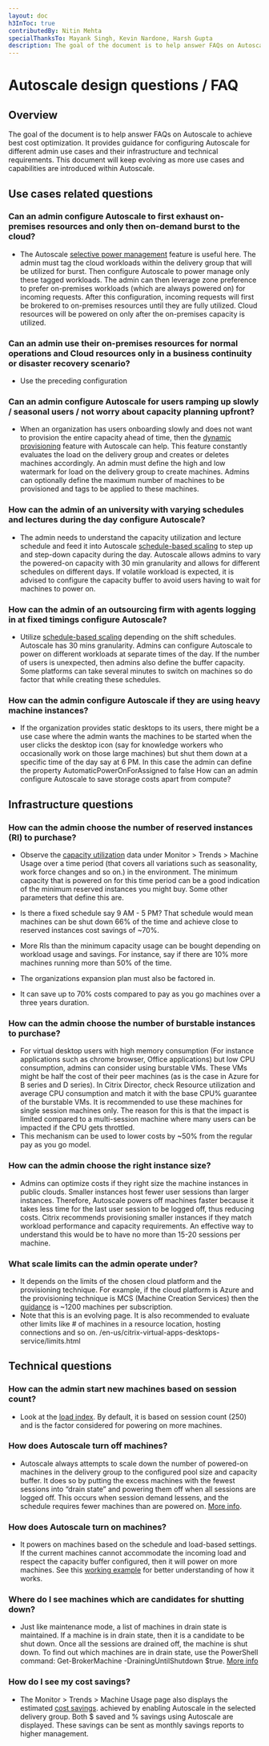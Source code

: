 ```yaml
---
layout: doc
h3InToc: true
contributedBy: Nitin Mehta
specialThanksTo: Mayank Singh, Kevin Nardone, Harsh Gupta
description: The goal of the document is to help answer FAQs on Autoscale to achieve best cost optimization. It provides guidance for configuring Autoscale for different admin use cases and their infrastructure and technical requirements. This document will keep evolving as more use cases and capabilities are introduced within Autoscale.
---
```

# Autoscale design questions / FAQ

## Overview

The goal of the document is to help answer FAQs on Autoscale to achieve best cost optimization. It provides guidance for configuring Autoscale for different admin use cases and their infrastructure and technical requirements. This document will keep evolving as more use cases and capabilities are introduced within Autoscale.

## Use cases related questions

### Can an admin configure Autoscale to first exhaust on-premises resources and only then on-demand **burst to the cloud**?

-  The Autoscale [selective power management](/en-us/citrix-virtual-apps-desktops-service/manage-deployment/autoscale/restrict-autoscale.html) feature is useful here. The admin must tag the cloud workloads within the delivery group that will be utilized for burst. Then configure Autoscale to power manage only these tagged workloads. The admin can then leverage zone preference to prefer on-premises workloads (which are always powered on) for incoming requests. After this configuration, incoming requests will first be brokered to on-premises resources until they are fully utilized. Cloud resources will be powered on only after the on-premises capacity is utilized.

### Can an admin use their on-premises resources for normal operations and Cloud resources only in a **business continuity or disaster recovery** scenario?

-  Use the preceding configuration

### Can an admin configure Autoscale for users **ramping up slowly / seasonal users / not worry about capacity planning upfront?**

-  When an organization has users onboarding slowly and does not want to provision the entire capacity ahead of time, then the [dynamic provisioning](/en-us/citrix-virtual-apps-desktops-service/manage-deployment/autoscale/dynamic-machine-provisioning.html) feature with Autoscale can help. This feature constantly evaluates the load on the delivery group and creates or deletes machines accordingly. An admin must define the high and low watermark for load on the delivery group to create machines. Admins can optionally define the maximum number of machines to be provisioned and tags to be applied to these machines.

### How can the **admin of an university** with varying schedules and lectures during the day configure Autoscale?

-  The admin needs to understand the capacity utilization and lecture schedule and feed it into Autoscale [schedule-based scaling](/en-us/citrix-virtual-apps-desktops-service/manage-deployment/autoscale/schedule-based-and-load-based-settings.html) to step up and step-down capacity during the day. Autoscale allows admins to vary the powered-on capacity with 30 min granularity and allows for different schedules on different days. If volatile workload is expected, it is advised to configure the capacity buffer to avoid users having to wait for machines to power on.

### How can the admin of an **outsourcing firm with agents logging in at fixed timings** configure Autoscale?

-  Utilize [schedule-based scaling](/en-us/citrix-virtual-apps-desktops-service/manage-deployment/autoscale/schedule-based-and-load-based-settings.html) depending on the shift schedules. Autoscale has 30 mins granularity. Admins can configure Autoscale to power on different workloads at separate times of the day. If the number of users is unexpected, then admins also define the buffer capacity. Some platforms can take several minutes to switch on machines so do factor that while creating these schedules.

### How can the admin configure Autoscale if they are **using heavy machine instances**?

-  If the organization provides static desktops to its users, there might be a use case where the admin wants the machines to be started when the user clicks the desktop icon (say for knowledge workers who occasionally work on those large machines) but shut them down at a specific time of the day say at 6 PM. In this case the admin can define the property AutomaticPowerOnForAssigned to false
How can an admin configure Autoscale to save storage costs apart from compute?

## Infrastructure questions

### How can the admin choose the number of **reserved instances (RI)** to purchase?

-  Observe the [capacity utilization](/en-us/citrix-virtual-apps-desktops-service/monitor/site-analytics/autoscale-managed-machines.html) data under Monitor > Trends > Machine Usage over a time period (that covers all variations such as seasonality, work force changes and so on.) in the environment. The minimum capacity that is powered on for this time period can be a good indication of the minimum reserved instances you might buy. Some other parameters that define this are.

-  Is there a fixed schedule say 9 AM - 5 PM? That schedule would mean machines can be shut down 66% of the time and achieve close to reserved instances cost savings of ~70%.
-  More RIs than the minimum capacity usage can be bought depending on workload usage and savings. For instance, say if there are 10% more machines running more than 50% of the time.
-  The organizations expansion plan must also be factored in.
-  It can save up to 70% costs compared to pay as you go machines over a three years duration.

### How can the admin choose the number of **burstable instances** to purchase?

-  For virtual desktop users with high memory consumption (For instance applications such as chrome browser, Office applications) but low CPU consumption, admins can consider using burstable VMs. These VMs might be half the cost of their peer machines (as is the case in Azure for B series and D series). In Citrix Director, check Resource utilization and average CPU consumption and match it with the base CPU% guarantee of the burstable VMs. It is recommended to use these machines for single session machines only. The reason for this is that the impact is limited compared to a multi-session machine where many users can be impacted if the CPU gets throttled.
-  This mechanism can be used to lower costs by ~50% from the regular pay as you go model.

### How can the admin choose the **right instance size**?

-  Admins can optimize costs if they right size the machine instances in public clouds. Smaller instances host fewer user sessions than larger instances. Therefore, Autoscale powers off machines faster because it takes less time for the last user session to be logged off, thus reducing costs. Citrix recommends provisioning smaller instances if they match workload performance and capacity requirements. An effective way to understand this would be to have no more than 15-20 sessions per machine.

### What **scale limits** can the admin operate under?

-  It depends on the limits of the chosen cloud platform and the provisioning technique. For example, if the cloud platform is Azure and the provisioning technique is MCS (Machine Creation Services) then the [guidance](/en-us/citrix-virtual-apps-desktops-service/limits.html#machine-creation-services-mcs-limits) is ~1200 machines per subscription.
-  Note that this is an evolving page. It is also recommended to evaluate other limits like # of machines in a resource location, hosting connections and so on. /en-us/citrix-virtual-apps-desktops-service/limits.html

## Technical questions

### How can the admin **start new machines based on session count**?

-  Look at the [load index](/en-us/citrix-virtual-apps-desktops-service/manage-deployment/autoscale.html#load-index). By default, it is based on session count (250) and is the factor considered for powering on more machines.

### How does Autoscale **turn off machines**?

-  Autoscale always attempts to scale down the number of powered-on machines in the delivery group to the configured pool size and capacity buffer. It does so by putting the excess machines with the fewest sessions into “drain state” and powering them off when all sessions are logged off. This occurs when session demand lessens, and the schedule requires fewer machines than are powered on. [More info](/en-us/citrix-virtual-apps-desktops-service/manage-deployment/autoscale.html#drain-state).

### How does Autoscale **turn on machines**?

-  It powers on machines based on the schedule and load-based settings. If the current machines cannot accommodate the incoming load and respect the capacity buffer configured, then it will power on more machines. See this [working example](/en-us/citrix-virtual-apps-desktops-service/manage-deployment/autoscale/schedule-based-and-load-based-settings.html#example-scenario) for better understanding of how it works.

### Where do I see **machines which are candidates for shutting down**?

-  Just like maintenance mode, a list of machines in drain state is maintained. If a machine is in drain state, then it is a candidate to be shut down. Once all the sessions are drained off, the machine is shut down. To find out which machines are in drain state, use the PowerShell command: Get-BrokerMachine -DrainingUntilShutdown $true. [More info](/en-us/citrix-virtual-apps-desktops-service/manage-deployment/autoscale.html#drain-state)

### How do I see my **cost savings**?

-  The Monitor > Trends > Machine Usage page also displays the estimated [cost savings](en-us/citrix-virtual-apps-desktops-service/monitor/site-analytics/autoscale-managed-machines.html#estimated-savings). achieved by enabling Autoscale in the selected delivery group. Both $ saved and % savings using Autoscale are displayed. These savings can be sent as monthly savings reports to higher management.
